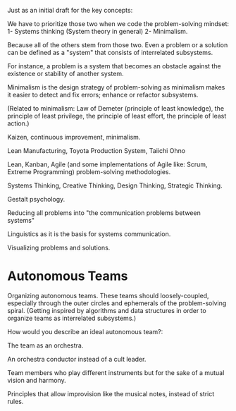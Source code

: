 Just as an initial draft for the key concepts:

We have to prioritize those two when we code the problem-solving mindset:
1- Systems thinking (System theory in general)
2- Minimalism.

Because all of the others stem from those two. Even a problem or a solution can be defined as a "system" that consists of interrelated subsystems. 

For instance, a problem is a system that becomes an obstacle against the existence or stability of another system.

Minimalism is the design strategy of problem-solving as minimalism makes it easier to detect and fix errors; enhance or refactor subsystems.

(Related to minimalism: Law of Demeter (principle of least knowledge), the principle of least privilege, the principle of least effort, the principle of least action.)


Kaizen, continuous improvement, minimalism.

Lean Manufacturing, Toyota Production System, Taiichi Ohno

Lean, Kanban, Agile (and some implementations of Agile like: Scrum, Extreme Programming) problem-solving methodologies.

Systems Thinking, Creative Thinking, Design Thinking, Strategic Thinking.

Gestalt psychology.

Reducing all problems into "the communication problems between systems"

Linguistics as it is the basis for systems communication.

Visualizing problems and solutions.

# Autonomous Teams

Organizing autonomous teams. These teams should loosely-coupled, especially through the outer circles and ephemerals of the problem-solving spiral.
(Getting inspired by algorithms and data structures in order to organize teams as interrelated subsystems.)

How would you describe an ideal autonomous team?:
 
The team as an orchestra. 

An orchestra conductor instead of a cult leader.

Team members who play different instruments but for the sake of a mutual vision and harmony.

Principles that allow improvision like the musical notes, instead of strict rules.

